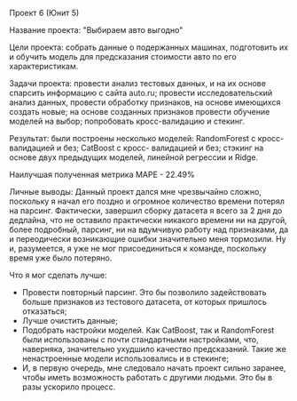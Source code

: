   Проект 6 (Юнит 5)

  Название проекта: "Выбираем авто выгодно"

  Цели проекта: собрать данные о подержанных машинах, подготовить их и обучить модель для предсказания
стоимости авто по его характеристикам.

  Задачи проекта: провести анализ тестовых данных, и на их основе спарсить информацию с сайта auto.ru;
провести исследовательский анализ данных, провести обработку признаков, на основе имеющихся создать новые;
на основе созданных признаков провести обучение моделей на выбор; попробовать кросс-валидацию и стекинг.

  Результат: были построены несколько моделей: RandomForest c кросс-валидацией и без; CatBoost с кросс-
валидацией и без; стэкинг на основе двух предыдущих моделей, линейной регрессии и Ridge.

 Наилучшая полученная метрика MAPE - 22.49%
 
  Личные выводы:
  Данный проект дался мне чрезвычайно сложно, поскольку я начал его поздно и огромное количество времени потерял на парсинг. Фактически, завершил сборку датасета я всего за 2 дня до дедлайна, что не оставило практически никакого времени ни на другой, более подробный, парсинг, ни на вдумчивую работу над
признаками, да и переодически возникающие ошибки значительно меня тормозили. Ну и, разумеется, я уже не мог присоединиться к команде, поскольку время уже было потеряно. 
  
  Что я мог сделать лучше:
  - Провести повторный парсинг. Это бы позволило задействовать больше признаков из тестового датасета,
  от которых пришлось отказаться;
  - Лучше очистить данные;
  - Подобрать настройки моделей. Как CatBoost, так и RandomForest были использованы с почти стандартными настройками, что, наверняка, значительно ухудшило качество предсказаний. Такие же ненастроенные модели использовались и в стекинге;
  - И, в первую очередь, мне следовало начать проект сильно заранее, чтобы иметь возможность работать
  с другими людьми. Это бы в разы ускорило процесс.

